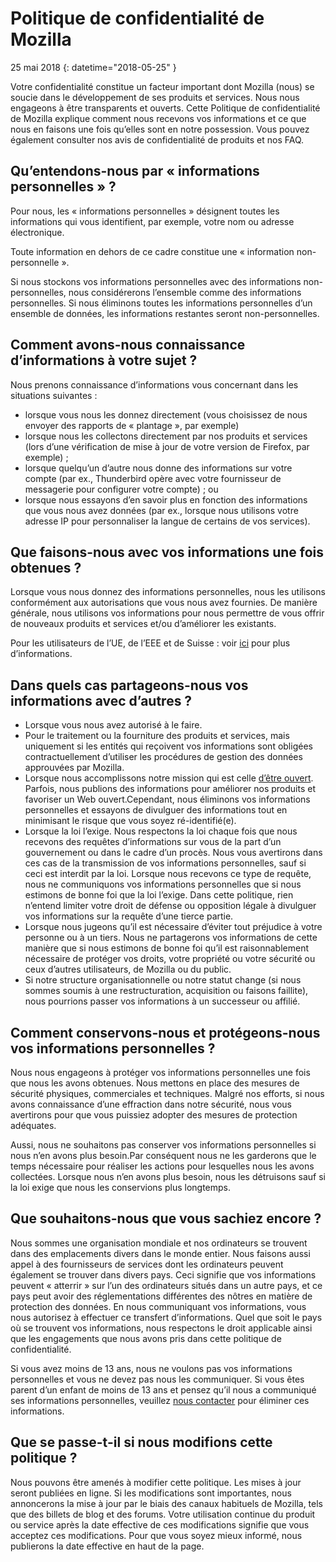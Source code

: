 ﻿# Politique de confidentialité de Mozilla

25 mai 2018
{: datetime="2018-05-25" }

Votre confidentialité constitue un facteur important dont Mozilla (nous) se soucie dans le développement de ses produits et services. Nous nous engageons à être transparents et ouverts. Cette Politique de confidentialité de Mozilla explique comment nous recevons vos informations et ce que nous en faisons une fois qu’elles sont en notre possession. Vous pouvez également consulter nos avis de confidentialité de produits et nos FAQ. 

## Qu’entendons-nous par « informations personnelles » ?

Pour nous, les « informations personnelles » désignent toutes les informations qui vous identifient, par exemple, votre nom ou adresse électronique.

Toute information en dehors de ce cadre constitue une « information non-personnelle ».

Si nous stockons vos informations personnelles avec des informations non-personnelles, nous considérerons l’ensemble comme des informations personnelles. Si nous éliminons toutes les informations personnelles d’un ensemble de données, les informations restantes seront non-personnelles.

## Comment avons-nous connaissance d’informations à votre sujet ?

Nous prenons connaissance d’informations vous concernant dans les situations suivantes :

* lorsque vous nous les donnez directement (vous choisissez de nous envoyer des rapports de « plantage », par exemple)
* lorsque nous les collectons directement par nos produits et services (lors d’une vérification de mise à jour de votre version de Firefox, par exemple) ;
* lorsque quelqu’un d’autre nous donne des informations sur votre compte (par ex., Thunderbird opère avec votre fournisseur de messagerie pour configurer votre compte) ; ou
* lorsque nous essayons d’en savoir plus en fonction des informations que vous nous avez données (par ex., lorsque nous utilisons votre adresse IP pour personnaliser la langue de certains de vos services).

## Que faisons-nous avec vos informations une fois obtenues ?

Lorsque vous nous donnez des informations personnelles, nous les utilisons conformément aux autorisations que vous nous avez fournies. De manière générale, nous utilisons vos informations pour nous permettre de vous offrir de nouveaux produits et services et/ou d’améliorer les existants.

Pour les utilisateurs de l’UE, de l’EEE et de Suisse : voir [ici](https://support.mozilla.org/kb/information-eu-eea-and-swiss-users) pour plus d’informations.

## Dans quels cas partageons-nous vos informations avec d’autres ?

* Lorsque vous nous avez autorisé à le faire.
* Pour le traitement ou la fourniture des produits et services, mais uniquement si les entités qui reçoivent vos informations sont obligées contractuellement d’utiliser les procédures de gestion des données approuvées par Mozilla.
* Lorsque nous accomplissons notre mission qui est celle [d’être ouvert](https://www.mozilla.org/about/manifesto/). Parfois, nous publions des informations pour améliorer nos produits et favoriser un Web ouvert.Cependant, nous éliminons vos informations personnelles et essayons de divulguer des informations tout en minimisant le risque que vous soyez ré-identifié(e).
* Lorsque la loi l’exige. Nous respectons la loi chaque fois que nous recevons des requêtes d’informations sur vous de la part d’un gouvernement ou dans le cadre d’un procès. Nous vous avertirons dans ces cas de la transmission de vos informations personnelles, sauf si ceci est interdit par la loi. Lorsque nous recevons ce type de requête, nous ne communiquons vos informations personnelles que si nous estimons de bonne foi que la loi l’exige. Dans cette politique, rien n’entend limiter votre droit de défense ou opposition légale à divulguer vos informations sur la requête d’une tierce partie.
* Lorsque nous jugeons qu’il est nécessaire d’éviter tout préjudice à votre personne ou à un tiers. Nous ne partagerons vos informations de cette manière que si nous estimons de bonne foi qu’il est raisonnablement nécessaire de protéger vos droits, votre propriété ou votre sécurité ou ceux d’autres utilisateurs, de Mozilla ou du public.
* Si notre structure organisationnelle ou notre statut change (si nous sommes soumis à une restructuration, acquisition ou faisons faillite), nous pourrions passer vos informations à un successeur ou affilié.

## Comment conservons-nous et protégeons-nous vos informations personnelles ?

Nous nous engageons à protéger vos informations personnelles une fois que nous les avons obtenues. Nous mettons en place des mesures de sécurité physiques, commerciales et techniques. Malgré nos efforts, si nous avons connaissance d’une effraction dans notre sécurité, nous vous avertirons pour que vous puissiez adopter des mesures de protection adéquates.

Aussi, nous ne souhaitons pas conserver vos informations personnelles si nous n’en avons plus besoin.Par conséquent nous ne les garderons que le temps nécessaire pour réaliser les actions pour lesquelles nous les avons collectées. Lorsque nous n’en avons plus besoin, nous les détruisons sauf si la loi exige que nous les conservions plus longtemps.

## Que souhaitons-nous que vous sachiez encore ?

Nous sommes une organisation mondiale et nos ordinateurs se trouvent dans des emplacements divers dans le monde entier. Nous faisons aussi appel à des fournisseurs de services dont les ordinateurs peuvent également se trouver dans divers pays. Ceci signifie que vos informations peuvent « atterrir » sur l’un des ordinateurs situés dans un autre pays, et ce pays peut avoir des réglementations différentes des nôtres en matière de protection des données. En nous communiquant vos informations, vous nous autorisez à effectuer ce transfert d’informations. Quel que soit le pays où se trouvent vos informations, nous respectons le droit applicable ainsi que les engagements que nous avons pris dans cette politique de confidentialité.

Si vous avez moins de 13 ans, nous ne voulons pas vos informations personnelles et vous ne devez pas nous les communiquer. Si vous êtes parent d’un enfant de moins de 13 ans et pensez qu’il nous a communiqué ses informations personnelles, veuillez [nous contacter](https://www.mozilla.org/privacy/#contact) pour éliminer ces informations.

## Que se passe-t-il si nous modifions cette politique ?

Nous pouvons être amenés à modifier cette politique.  Les mises à jour seront publiées en ligne. Si les modifications sont importantes, nous annoncerons la mise à jour par le biais des canaux habituels de Mozilla, tels que des billets de blog et des forums. Votre utilisation continue du produit ou service après la date effective de ces modifications signifie que vous acceptez ces modifications. Pour que vous soyez mieux informé, nous publierons la date effective en haut de la page.
